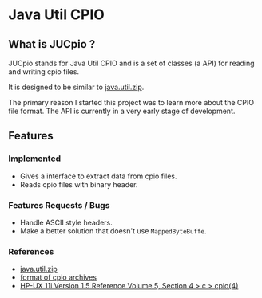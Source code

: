 # Java Util CPIO

##  What is JUCpio ?

JUCpio stands for Java Util CPIO and is a set of classes (a API) for reading and writing cpio files.

It is designed to be similar to [java.util.zip](http://java.sun.com/j2se/1.5.0/docs/api/java/util/zip/package-summary.html).

The primary reason I started this project was to learn more about the CPIO file format. The API is currently in a very early stage of development.

## Features

### Implemented

* Gives a interface to extract data from cpio files.
* Reads cpio files with binary header.


### Features Requests / Bugs

* Handle ASCII style headers.
* Make a better solution that doesn't use `MappedByteBuffe`.

### References

* [java.util.zip](http://java.sun.com/j2se/1.5.0/docs/api/java/util/zip/package-summary.html)
* [format of cpio archives](http://www.mkssoftware.com/docs/man4/cpio.4.asp)
* [HP-UX 11i Version 1.5 Reference Volume 5, Section 4 > c > cpio(4)](http://docs.hp.com/en/B9106-90011/cpio.4.html)
